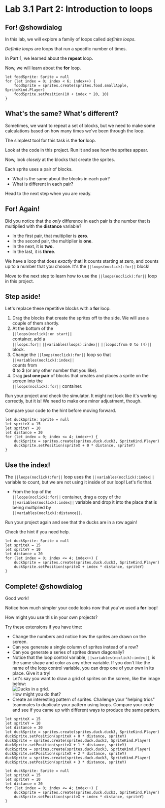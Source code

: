 # Lab 3.1 Part 2: Introduction to loops

## For! @showdialog

In this lab, we will explore a family of loops called *definite loops*.

*Definite loops* are loops that run a specific number of times.

In Part 1, we learned about the **repeat** loop.

Now, we will learn about the **for** loop.

```block
let foodSprite: Sprite = null
for (let index = 0; index < 6; index++) {
    foodSprite = sprites.create(sprites.food.smallApple, SpriteKind.Player)
    foodSprite.setPosition(10 + index * 20, 10)
}
```

## What's the same? What's different?

Sometimes, we want to repeat a set of blocks, but we need to make some
calculations based on how many times we've been through the loop.

The simplest tool for this task is the **for** loop.

Look at the code in this project. Run it and see how the sprites appear.

Now, look *closely* at the blocks that create the sprites.

Each sprite uses a pair of blocks.

-    What is the same about the blocks in each pair?
-    What is different in each pair?

Head to the next step when you are ready.

## For! Again!

Did you notice that the *only* difference in each pair is the number
that is multiplied with the **distance** variable?

-    In the first pair, that multiplier is **zero**.
-    In the second pair, the multiplier is **one**.
-    In the next, it is **two**.
-    In the last, it is **three**.

We have a loop that does *exactly* that!
It counts starting at zero, and counts up to a number that you choose.
It's the ``||loops(noclick):for||`` block!

Move to the next step to learn how to use the ``||loops(noclick):for||`` loop
in this project.

## Step aside!

Let's replace these repetitive blocks with a **for** loop.

1.    Drag the blocks that create the sprites off to the side.
We will use a couple of them shortly.
1.    At the bottom of the   
``||loops(noclick):on start||``   
container, add a   
``||loops:for||`` ``||variables(loops):index||``
``||loops:from 0 to (4)||``   
block.
1.    Change the ``||loops(noclick):for||`` loop so that   
``||variables(noclick):index||``   
counts from   
**0** to **3** (or any other number that you like).
1.    Drag **just one pair** of blocks that creates and places a sprite
on the screen into the   
``||loops(noclick):for||`` container.

Run your project and check the simulator. It might not look like it's
working correctly, but it is! We need to make one minor adjustment, though.

Compare your code to the hint before moving forward.

```blocks
let duckSprite: Sprite = null
let spriteX = 15
let spriteY = 10
let distance = 20
for (let index = 0; index <= 4; index++) {
    duckSprite = sprites.create(sprites.duck.duck3, SpriteKind.Player)
    duckSprite.setPosition(spriteX + 0 * distance, spriteY)
}
```

## Use the index!

The ``||loops(noclick):for||`` loop uses the ``||variables(noclick):index||`` variable
to count, but we are not using it inside of our loop! Let's fix that.

-    From the top of the   
``||loops(noclick):for||`` container, drag a copy of the   
``||variables(noclick):index||`` variable and drop it into the place
that is being multiplied by   
``||variables(noclick):distance||``.

Run your project again and see that the ducks are in a row again!

Check the hint if you need help.

```blocks
let duckSprite: Sprite = null
let spriteX = 15
let spriteY = 10
let distance = 20
for (let index = 0; index <= 4; index++) {
    duckSprite = sprites.create(sprites.duck.duck3, SpriteKind.Player)
    duckSprite.setPosition(spriteX + index * distance, spriteY)
}
```

## Complete! @showdialog

Good work!

Notice how much simpler your code looks now that you've used a
**for** loop!

How might you use this in your own projects?

Try these extensions if you have time:

-    Change the numbers and notice how the sprites are drawn on the screen.
-    Can you generate a single column of sprites instead of a row?
-    Can you generate a series of sprites drawn diagonally?
-    Notice that the loop control variable, ``||variables(noclick):index||``,
is the same shape and color as any other variable.
If you don't like the name of the loop control variable,
you can drop one of your own in its place. Give it a try!
-    Let's say you want to draw a grid of sprites on the screen,
like the image below:   
![Ducks in a grid.](/static/courses/csintro/S01.L03.01.P02.duck_grid.png)   
How might you do that?
-    Create an interesting pattern of sprites.
Challenge your "helping trios" teammates to duplicate your pattern using loops.
Compare your code and see if you came up with different ways to produce
the same pattern.

```template
let spriteX = 15
let spriteY = 10
let distance = 20
let duckSprite = sprites.create(sprites.duck.duck3, SpriteKind.Player)
duckSprite.setPosition(spriteX + 0 * distance, spriteY)
duckSprite = sprites.create(sprites.duck.duck3, SpriteKind.Player)
duckSprite.setPosition(spriteX + 1 * distance, spriteY)
duckSprite = sprites.create(sprites.duck.duck3, SpriteKind.Player)
duckSprite.setPosition(spriteX + 2 * distance, spriteY)
duckSprite = sprites.create(sprites.duck.duck3, SpriteKind.Player)
duckSprite.setPosition(spriteX + 3 * distance, spriteY)
```

```ghost
let duckSprite: Sprite = null
let spriteX = 15
let spriteY = 10
let distance = 20
for (let index = 0; index <= 4; index++) {
    duckSprite = sprites.create(sprites.duck.duck3, SpriteKind.Player)
    duckSprite.setPosition(spriteX + index * distance, spriteY)
}
```